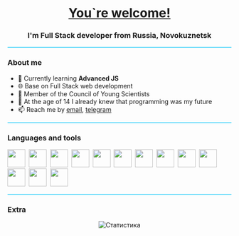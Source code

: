 [//]: # (### Hi there 👋)

[//]: # ()
[//]: # ()
[//]: # (**webtensei/webtensei** is a ✨ _special_ ✨ repository because its `README.md` &#40;this file&#41; appears on your GitHub profile.)

[//]: # ()
[//]: # (Here are some ideas to get you started:)

[//]: # ()
[//]: # (- 🔭 I’m currently working on ...)

[//]: # (- 🌱 I’m currently learning ...)

[//]: # (- 👯 I’m looking to collaborate on ...)

[//]: # (- 🤔 I’m looking for help with ...)

[//]: # (- 💬 Ask me about ...)

[//]: # (- 📫 How to reach me: ...)

[//]: # (- 😄 Pronouns: ...)

[//]: # (- ⚡ Fun fact: ...)
<div align="center" id="header">
<h1> <a href="https://www.youtube.com/watch?v=6BZ6hO5QGzA">You`re welcome!</a></h1>
<h3>I'm Full Stack developer from Russia, Novokuznetsk</h3>
</div>
<hr style="height: 2px; background-color: #61dafb; border-radius: 1px"/>

### About me
- 🌱 Currently learning **Advanced JS**
- 🌐 Base on Full Stack web development
- 🔭 Member of the Council of Young Scientists
- 🍉 At the age of 14 I already knew that programming was my future
- 📫 Reach me by [email](mailto:webtensei@gmail.com), [telegram](https://t.me/webtensei)

<hr style="height: 2px; background-color: #61dafb; border-radius: 1px"/>

### Languages and tools
<img style="height: 40px; width: 40px" src="https://cdn.jsdelivr.net/gh/devicons/devicon/icons/javascript/javascript-original.svg" />&nbsp;
<img style="height: 40px; width: 40px" src="https://cdn.jsdelivr.net/gh/devicons/devicon/icons/typescript/typescript-plain.svg" />&nbsp;
<img style="height: 40px; width: 40px" src="https://cdn.jsdelivr.net/gh/devicons/devicon/icons/react/react-original.svg" />&nbsp;
<img style="height: 40px; width: 40px" src="https://cdn.jsdelivr.net/gh/devicons/devicon/icons/electron/electron-original.svg" />&nbsp;
<img style="height: 40px; width: 40px" src="https://cdn.jsdelivr.net/gh/devicons/devicon/icons/css3/css3-plain.svg" />&nbsp;
<img style="height: 40px; width: 40px" src="https://cdn.jsdelivr.net/gh/devicons/devicon/icons/tailwindcss/tailwindcss-plain.svg" />&nbsp;
<img style="height: 40px; width: 40px" src="https://cdn.jsdelivr.net/gh/devicons/devicon/icons/materialui/materialui-original.svg" />&nbsp;
<img style="height: 40px; width: 40px" src="https://cdn.jsdelivr.net/gh/devicons/devicon/icons/yarn/yarn-original.svg" />&nbsp;
<img style="height: 40px; width: 40px" src="https://cdn.jsdelivr.net/gh/devicons/devicon/icons/npm/npm-original-wordmark.svg" />&nbsp;
<img style="height: 40px; width: 40px" src="https://cdn.jsdelivr.net/gh/devicons/devicon/icons/git/git-plain.svg" />&nbsp;
<img style="height: 40px; width: 40px" src="https://cdn.jsdelivr.net/gh/devicons/devicon/icons/mongodb/mongodb-original.svg" />&nbsp;
<img style="height: 40px; width: 40px" src="https://cdn.jsdelivr.net/gh/devicons/devicon/icons/nginx/nginx-original.svg" />&nbsp;
<img style="height: 40px; width: 40px" src="https://www.svgrepo.com/show/199911/more.svg" />&nbsp;

<hr style="height: 2px; background-color: #61dafb; border-radius: 1px"/>

### Extra
<div id = "stats" align="center">
<img alt="Статистика" style="" src="http://github-profile-summary-cards.vercel.app/api/cards/profile-details?username=webtensei&theme=react"/>
</div>


[//]: # (<img style="height: 40px; width: 40px" src="https://cdn.jsdelivr.net/gh/devicons/devicon/icons/express/express-original-wordmark.svg" />&nbsp;)
[//]: # (<img style="height: 40px; width: 40px" src="https://cdn.jsdelivr.net/gh/devicons/devicon/icons/linux/linux-plain.svg" />&nbsp;)

